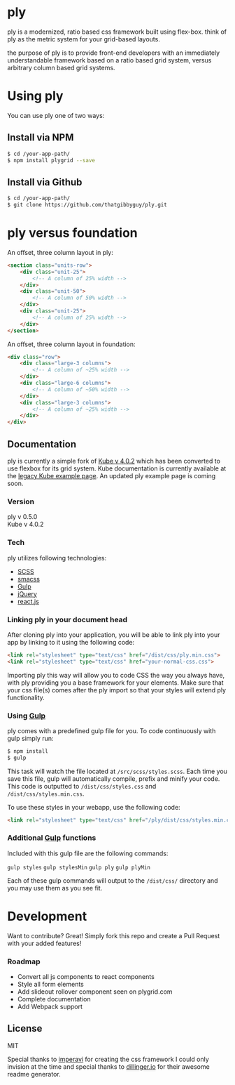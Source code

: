 # ply

ply is a modernized, ratio based css framework built using flex-box. think of ply as the metric system for your grid-based layouts.

the purpose of ply is to provide front-end developers with an immediately understandable framework based on a ratio based grid system, versus arbitrary column based grid systems.

# Using ply
You can use ply one of two ways:

## Install via NPM

```sh
$ cd /your-app-path/
$ npm install plygrid --save
```

## Install via Github

```sh
$ cd /your-app-path/
$ git clone https://github.com/thatgibbyguy/ply.git
```

# ply versus foundation

An offset, three column layout in ply:  
```html
<section class="units-row">
    <div class="unit-25">
        <!-- A column of 25% width -->
    </div>
    <div class="unit-50">
        <!-- A column of 50% width -->
    </div>
    <div class="unit-25">
        <!-- A column of 25% width -->
    </div>
</section>
```

An offset, three column layout in foundation:  
```html
<div class="row">
    <div class="large-3 columns">
        <!-- A column of ~25% width -->
    </div>
    <div class="large-6 columns">
        <!-- A column of ~50% width -->
    </div>
    <div class="large-3 columns">
        <!-- A column of ~25% width -->
    </div>
</div>
```

## Documentation 

ply is currently a simple fork of [Kube v 4.0.2] which has been converted to use flexbox for its grid system. Kube documentation is currently available at the [legacy Kube example page]. An updated ply example page is coming soon.

### Version
ply v 0.5.0  
Kube v 4.0.2  

### Tech
ply utilizes following technologies:

* [SCSS]
* [smacss]
* [Gulp]
* [jQuery]
* [react.js]

### Linking ply in your document head
After cloning ply into your application, you will be able to link ply into your app by linking to it using the following code:

```html
<link rel="stylesheet" type="text/css" href="/dist/css/ply.min.css">
<link rel="stylesheet" type="text/css" href="your-normal-css.css">
```
Importing ply this way will allow you to code CSS the way you always have, with ply providing you a base framework for your elements. Make sure that your css file(s) comes after the ply import so that your styles will extend ply functionality.

### Using [Gulp]
ply comes with a predefined gulp file for you. To code continuously with gulp simply run:

```sh
$ npm install
$ gulp
```
This task will watch the file located at `/src/scss/styles.scss`. Each time you save this file, gulp will automatically compile, prefix and minify your code. This code is outputted to `/dist/css/styles.css` and `/dist/css/styles.min.css`. 

To use these styles in your webapp, use the following code:

```html
<link rel="stylesheet" type="text/css" href="/ply/dist/css/styles.min.css">
```

### Additional [Gulp] functions
Included with this gulp file are the following commands:  

`gulp styles` `gulp stylesMin` `gulp ply` `gulp plyMin`

Each of these gulp commands will output to the `/dist/css/` directory and you may use them as you see fit. 

# Development

Want to contribute? Great! Simply fork this repo and create a Pull Request with your added features!

### Roadmap

 - Convert all js components to react components
 - Style all form elements
 - Add slideout rollover component seen on plygrid.com
 - Complete documentation
 - Add Webpack support

License
----

MIT

Special thanks to [imperavi] for creating the css framework I could only invision at the time and special thanks to [dillinger.io] for their awesome readme generator.

[//]: # (These are reference links used in the body of this note and get stripped out when the markdown processor does its job. There is no need to format nicely because it shouldn't be seen. Thanks SO - http://stackoverflow.com/questions/4823468/store-comments-in-markdown-syntax)

   [Kube v 4.0.2]: <https://github.com/imperavi/kube>
   [thatgibbyguy]: <https://twitter.com/thatgibbyguy>
   [legacy Kube example page]: <http://k1.imperavi.com/>
   [SCSS]: <http://sass-lang.com/>
   [git-repo-url]: <https://github.com/thatgibbyguy/ply.git>
   [smacss]: <https://smacss.com>
   [gulp]: <http://gulpjs.com/>
   [grunt]: <http://gruntjs.com/>
   [jQuery]: <http://jquery.com>
   [react.js]: <https://facebook.github.io/react/>
   [dillinger.io]: <http://dillinger.io/>
   [imperavi]: <https://imperavi.com/>


